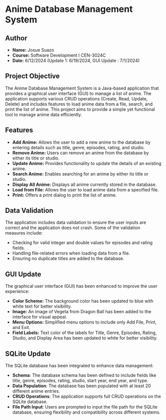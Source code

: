 # Anime Database Management System

## Author
- **Name:** Josue Suazo
- **Course:** Software Development I CEN-3024C
- **Date:** 6/12/2024 (Update 1: 6/19/2024, GUI Update : 7/1/2024)

## Project Objective
The Anime Database Management System is a Java-based application that provides a graphical user interface (GUI) to manage a list of anime. The application supports various CRUD operations (Create, Read, Update, Delete) and includes features to load anime data from a file, search, and print the list of anime. This project aims to provide a simple yet functional tool to manage anime data efficiently.

## Features
- **Add Anime:** Allows the user to add a new anime to the database by entering details such as title, genre, episodes, rating, and studio.
- **Remove Anime:** Users can remove an anime from the database by either its title or studio.
- **Update Anime:** Provides functionality to update the details of an existing anime.
- **Search Anime:** Enables searching for an anime by either its title or studio.
- **Display All Anime:** Displays all anime currently stored in the database.
- **Load from File:** Allows the user to load anime data from a specified file.
- **Print:** Offers a print dialog to print the list of anime.
  
## Data Validation
The application includes data validation to ensure the user inputs are correct and the application does not crash. Some of the validation measures include:
- Checking for valid integer and double values for episodes and rating fields.
- Handling file-related errors when loading data from a file.
- Ensuring no duplicate titles are added to the database.

## GUI Update
The graphical user interface (GUI) has been enhanced to improve the user experience:
- **Color Scheme:** The background color has been updated to blue with white text for better visibility.
- **Image:** An image of Vegeta from Dragon Ball has been added to the interface for visual appeal.
- **Menu Options:** Simplified menu options to include only Add File, Print, and Exit.
- **Field Labels:** Text color of the labels for Title, Genre, Episodes, Rating, Studio, and Display Area has been updated to white for better visibility.

## SQLite Update
The SQLite database has been integrated to enhance data management:

- **Schema**: The database schema has been defined to include fields like title, genre, episodes, rating, studio, start year, end year, and type.
- **Data Population**: The database has been populated with at least 20 different anime entries.
- **CRUD Operations**: The application supports full CRUD operations on the SQLite database.
- **File Path Input**: Users are prompted to input the file path for the SQLite database, ensuring flexibility and compatibility across different systems.
